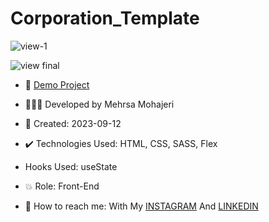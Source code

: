 # Corporation_Template

![view-1](https://github.com/Mehrsa-Mohajeri-Developer/Corporation_Template/assets/145048780/77205be8-0f47-48c7-ac53-68388e9d5374)

![view final]()

- 🔗 [Demo Project](https://mehrsa-mohajeri-developer.github.io/Corporation_Template/)

- 👩🏻‍💻 Developed by Mehrsa Mohajeri

- 📆 Created: 2023-09-12

- ✔️ Technologies Used: HTML, CSS, SASS, Flex

- Hooks Used: useState 

- 💥 Role: Front-End

- 📲 How to reach me: With My [INSTAGRAM](https://www.instagram.com/mehrsa_mohajeri_developer) And [LINKEDIN](https://www.linkedin.com/in/mehrsa_mohajeri_developer)
